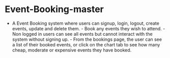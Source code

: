 # Event-Booking-master
- A Event Booking system where users can signup, login, logout, create events, update and delete them. - Book any events they wish to attend. - Non logged in users can see all events but cannot interact with the system without signing up. - From the bookings page, the user can see a list of their booked events, or click on the chart tab to see how many cheap, moderate or expensive events they have booked.
